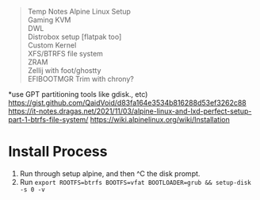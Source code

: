 > Temp Notes
Alpine Linux Setup  
Gaming KVM  
DWL  
Distrobox setup [flatpak too]  
Custom Kernel  
XFS/BTRFS file system  
ZRAM  
Zellij with foot/ghostty  
EFIBOOTMGR
Trim with chrony?

*use GPT partitioning tools like gdisk., etc)
https://gist.github.com/QaidVoid/d83fa164e3534b816288d53ef3262c88
https://it-notes.dragas.net/2021/11/03/alpine-linux-and-lxd-perfect-setup-part-1-btrfs-file-system/
https://wiki.alpinelinux.org/wiki/Installation

# Install Process
1. Run through setup alpine, and then ^C the disk prompt.
2. Run `export ROOTFS=btrfs BOOTFS=vfat BOOTLOADER=grub && setup-disk -s 0 -v`
